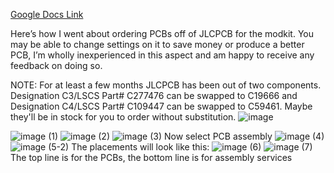[Google Docs Link](https://docs.google.com/document/d/1lXlm5Rkuk57U9H8ZfG8ebI7v9hPCBv__bzJ77-HJGrs/edit?usp=sharing)

Here’s how I went about ordering PCBs off of JLCPCB for the modkit. You may be able to change settings on it to save money or produce a better PCB, I’m wholly inexperienced in this aspect and am happy to receive any feedback on doing so.


NOTE: For at least a few months JLCPCB has been out of two components. Designation C3/LSCS Part# C277476 can be swapped to C19666 and Designation C4/LSCS Part# C109447 can be swapped to C59461. Maybe they'll be in stock for you to order without substitution.
![image](https://github.com/user-attachments/assets/6f46d8f1-f39e-4014-b062-1f50c83c6d7d)


![image (1)](https://github.com/zoroseerus/g305lithiummodkit/assets/68509716/93054268-d575-4f9a-bfab-697a7447613f)
![image (2)](https://github.com/zoroseerus/g305lithiummodkit/assets/68509716/d2c40f0a-efcd-4c68-8dcd-9df68696ec04)
![image (3)](https://github.com/zoroseerus/g305lithiummodkit/assets/68509716/bc995d44-dad4-4d9a-82d5-83902354bec1)
Now select PCB assembly
![image (4)](https://github.com/zoroseerus/g305lithiummodkit/assets/68509716/e61641b1-660d-424a-a18e-47d217f80d22)
![image (5-2)](https://github.com/zoroseerus/g305lithiummodkit/assets/68509716/1102987d-2ca6-4dd3-9919-d7fff6e8e075)
The placements will look like this:
![image (6)](https://github.com/zoroseerus/g305lithiummodkit/assets/68509716/031d3359-1e85-4b75-9ccd-0f9779d44441)
![image (7)](https://github.com/zoroseerus/g305lithiummodkit/assets/68509716/b8f01f91-8062-4748-91b3-e8ef602aea35)
The top line is for the PCBs, the bottom line is for assembly services



